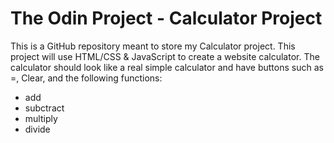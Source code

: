 # The Odin Project - Calculator Project
This is a GitHub repository meant to store my Calculator project. This project will use HTML/CSS & JavaScript to create a website calculator. The calculator should look like a real simple calculator and have buttons such as =, Clear, and the following functions:
- add
- subctract
- multiply
- divide